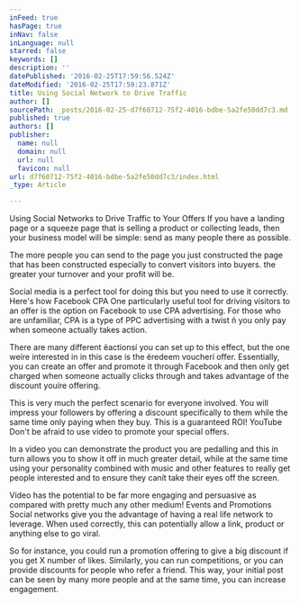 ```yaml
---
inFeed: true
hasPage: true
inNav: false
inLanguage: null
starred: false
keywords: []
description: ''
datePublished: '2016-02-25T17:59:56.524Z'
dateModified: '2016-02-25T17:59:23.871Z'
title: Using Social Network to Drive Traffic
author: []
sourcePath: _posts/2016-02-25-d7f60712-75f2-4016-bdbe-5a2fe50dd7c3.md
published: true
authors: []
publisher:
  name: null
  domain: null
  url: null
  favicon: null
url: d7f60712-75f2-4016-bdbe-5a2fe50dd7c3/index.html
_type: Article

---
```

Using Social Networks to Drive Traffic to Your Offers
If you have a landing page or a squeeze page that is selling a product or collecting leads, then your business model will be simple: send as many people there as possible. 

The more people you can send to the page you just constructed the page that has been constructed especially to convert visitors into buyers. the greater your turnover and your profit will be. 

Social media is a perfect tool for doing this but you need to use it correctly. Here's how Facebook CPA
One particularly useful tool for driving visitors to an offer is the option on Facebook to use CPA advertising. For those who are unfamiliar, CPA is a type of PPC advertising with a twist ñ you only pay when someone actually takes action. 

There are many different ëactionsí you can set up to this effect, but the one weíre interested in in this case is the ëredeem voucherí offer. 
Essentially, you can create an offer and promote it through Facebook and then only get charged when someone actually clicks through and takes advantage of the discount youíre offering. 

This is very much the perfect scenario for everyone involved. You will impress your followers by offering a discount specifically to them while the same time only paying when they buy. This is a guaranteed ROI!
YouTube
Don't be afraid to use video to promote your special offers. 

In a video you can demonstrate the product you are pedalling and this in turn allows you to show it off in much greater detail, while at the same time using your personality combined with music and other features to really get people interested and to ensure they canít take their eyes off the screen. 

Video has the potential to be far more engaging and persuasive as compared with pretty much any other medium!
Events and Promotions
Social networks give you the advantage of having a real life network to leverage. When used correctly, this can potentially allow a link, product or anything else to go viral. 

So for instance, you could run a promotion offering to give a big discount if you get X number of likes. Similarly, you can run competitions, or you can provide discounts for people who refer a friend. This way, your initial post can be seen by many more people and at the same time, you can increase engagement.